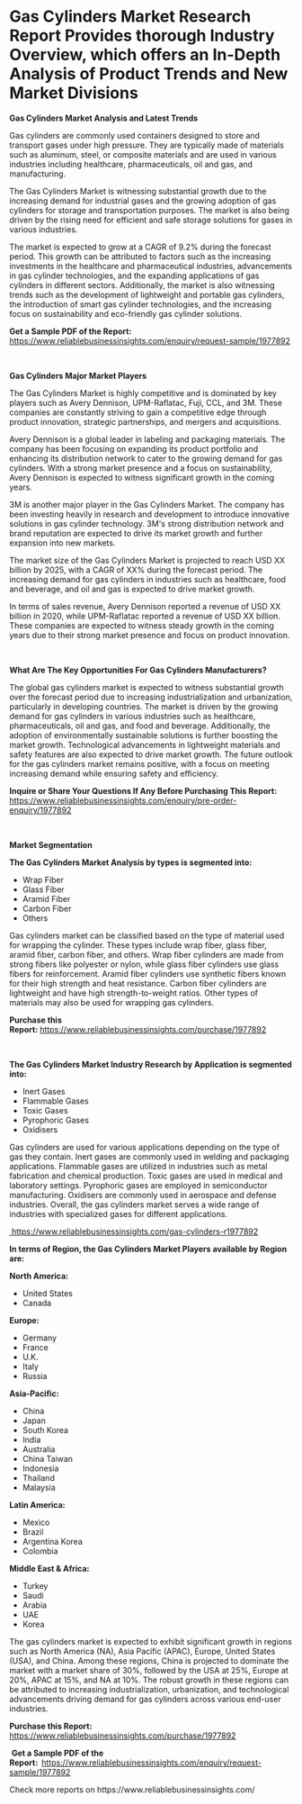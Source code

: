 <p><h1>Gas Cylinders Market Research Report Provides thorough Industry Overview, which offers an In-Depth Analysis of Product Trends and New Market Divisions</h1></p><p><strong>Gas Cylinders Market Analysis and Latest Trends</strong></p>
<p><p>Gas cylinders are commonly used containers designed to store and transport gases under high pressure. They are typically made of materials such as aluminum, steel, or composite materials and are used in various industries including healthcare, pharmaceuticals, oil and gas, and manufacturing.</p><p>The Gas Cylinders Market is witnessing substantial growth due to the increasing demand for industrial gases and the growing adoption of gas cylinders for storage and transportation purposes. The market is also being driven by the rising need for efficient and safe storage solutions for gases in various industries.</p><p>The market is expected to grow at a CAGR of 9.2% during the forecast period. This growth can be attributed to factors such as the increasing investments in the healthcare and pharmaceutical industries, advancements in gas cylinder technologies, and the expanding applications of gas cylinders in different sectors. Additionally, the market is also witnessing trends such as the development of lightweight and portable gas cylinders, the introduction of smart gas cylinder technologies, and the increasing focus on sustainability and eco-friendly gas cylinder solutions.</p></p>
<p><strong>Get a Sample PDF of the Report:&nbsp;</strong> <a href="https://www.reliablebusinessinsights.com/enquiry/request-sample/1977892">https://www.reliablebusinessinsights.com/enquiry/request-sample/1977892</a></p>
<p>&nbsp;</p>
<p><strong>Gas Cylinders Major Market Players</strong></p>
<p><p>The Gas Cylinders Market is highly competitive and is dominated by key players such as Avery Dennison, UPM-Raflatac, Fuji, CCL, and 3M. These companies are constantly striving to gain a competitive edge through product innovation, strategic partnerships, and mergers and acquisitions.</p><p>Avery Dennison is a global leader in labeling and packaging materials. The company has been focusing on expanding its product portfolio and enhancing its distribution network to cater to the growing demand for gas cylinders. With a strong market presence and a focus on sustainability, Avery Dennison is expected to witness significant growth in the coming years.</p><p>3M is another major player in the Gas Cylinders Market. The company has been investing heavily in research and development to introduce innovative solutions in gas cylinder technology. 3M's strong distribution network and brand reputation are expected to drive its market growth and further expansion into new markets.</p><p>The market size of the Gas Cylinders Market is projected to reach USD XX billion by 2025, with a CAGR of XX% during the forecast period. The increasing demand for gas cylinders in industries such as healthcare, food and beverage, and oil and gas is expected to drive market growth.</p><p>In terms of sales revenue, Avery Dennison reported a revenue of USD XX billion in 2020, while UPM-Raflatac reported a revenue of USD XX billion. These companies are expected to witness steady growth in the coming years due to their strong market presence and focus on product innovation.</p></p>
<p>&nbsp;</p>
<p><strong>What Are The Key Opportunities For Gas Cylinders Manufacturers?</strong></p>
<p><p>The global gas cylinders market is expected to witness substantial growth over the forecast period due to increasing industrialization and urbanization, particularly in developing countries. The market is driven by the growing demand for gas cylinders in various industries such as healthcare, pharmaceuticals, oil and gas, and food and beverage. Additionally, the adoption of environmentally sustainable solutions is further boosting the market growth. Technological advancements in lightweight materials and safety features are also expected to drive market growth. The future outlook for the gas cylinders market remains positive, with a focus on meeting increasing demand while ensuring safety and efficiency.</p></p>
<p><strong>Inquire or Share Your Questions If Any Before Purchasing This Report:</strong> <a href="https://www.reliablebusinessinsights.com/enquiry/pre-order-enquiry/1977892">https://www.reliablebusinessinsights.com/enquiry/pre-order-enquiry/1977892</a></p>
<p>&nbsp;</p>
<p><strong>Market Segmentation</strong></p>
<p><strong>The Gas Cylinders Market Analysis by types is segmented into:</strong></p>
<p><ul><li>Wrap Fiber</li><li>Glass Fiber</li><li>Aramid Fiber</li><li>Carbon Fiber</li><li>Others</li></ul></p>
<p><p>Gas cylinders market can be classified based on the type of material used for wrapping the cylinder. These types include wrap fiber, glass fiber, aramid fiber, carbon fiber, and others. Wrap fiber cylinders are made from strong fibers like polyester or nylon, while glass fiber cylinders use glass fibers for reinforcement. Aramid fiber cylinders use synthetic fibers known for their high strength and heat resistance. Carbon fiber cylinders are lightweight and have high strength-to-weight ratios. Other types of materials may also be used for wrapping gas cylinders.</p></p>
<p><strong>Purchase this Report:&nbsp;</strong><a href="https://www.reliablebusinessinsights.com/purchase/1977892">https://www.reliablebusinessinsights.com/purchase/1977892</a></p>
<p>&nbsp;</p>
<p><strong>The Gas Cylinders Market Industry Research by Application is segmented into:</strong></p>
<p><ul><li>Inert Gases</li><li>Flammable Gases</li><li>Toxic Gases</li><li>Pyrophoric Gases</li><li>Oxidisers</li></ul></p>
<p><p>Gas cylinders are used for various applications depending on the type of gas they contain. Inert gases are commonly used in welding and packaging applications. Flammable gases are utilized in industries such as metal fabrication and chemical production. Toxic gases are used in medical and laboratory settings. Pyrophoric gases are employed in semiconductor manufacturing. Oxidisers are commonly used in aerospace and defense industries. Overall, the gas cylinders market serves a wide range of industries with specialized gases for different applications.</p></p>
<p><a href="https://www.reliablebusinessinsights.com/gas-cylinders-r1977892">&nbsp;https://www.reliablebusinessinsights.com/gas-cylinders-r1977892</a></p>
<p><strong>In terms of Region, the Gas Cylinders Market Players available by Region are:</strong></p>
<p>
    <p> <strong> North America: </strong>
        <ul>
            <li>United States</li>
            <li>Canada</li>
        </ul>
        </p> 
    <p> <strong> Europe: </strong>
        <ul>
            <li>Germany</li>
            <li>France</li>
            <li>U.K.</li>
            <li>Italy</li>
            <li>Russia</li>
        </ul>
        </p> 
    <p> <strong> Asia-Pacific: </strong>
        <ul>
            <li>China</li>
            <li>Japan</li>
            <li>South Korea</li>
            <li>India</li>
            <li>Australia</li>
            <li>China Taiwan</li>
            <li>Indonesia</li>
            <li>Thailand</li>
            <li>Malaysia</li>
        </ul>
        </p> 
    <p> <strong> Latin America: </strong>
        <ul>
            <li>Mexico</li>
            <li>Brazil</li>
            <li>Argentina Korea</li>
            <li>Colombia</li>
        </ul>
        </p> 
    <p> <strong> Middle East & Africa: </strong>
        <ul>
            <li>Turkey</li>
            <li>Saudi</li>
            <li>Arabia</li>
            <li>UAE</li>
            <li>Korea</li>
        </ul>
    </p>
    </p>
<p><p>The gas cylinders market is expected to exhibit significant growth in regions such as North America (NA), Asia Pacific (APAC), Europe, United States (USA), and China. Among these regions, China is projected to dominate the market with a market share of 30%, followed by the USA at 25%, Europe at 20%, APAC at 15%, and NA at 10%. The robust growth in these regions can be attributed to increasing industrialization, urbanization, and technological advancements driving demand for gas cylinders across various end-user industries.</p></p>
<p><strong>Purchase this Report: </strong><a href="https://www.reliablebusinessinsights.com/purchase/1977892">https://www.reliablebusinessinsights.com/purchase/1977892</a></p>
<p>&nbsp;<strong>Get a Sample PDF of the Report:&nbsp;&nbsp;</strong><a href="https://www.reliablebusinessinsights.com/enquiry/request-sample/1977892">https://www.reliablebusinessinsights.com/enquiry/request-sample/1977892</a></p>
<p><strong></strong></p>
<p>Check more reports on https://www.reliablebusinessinsights.com/</p>
